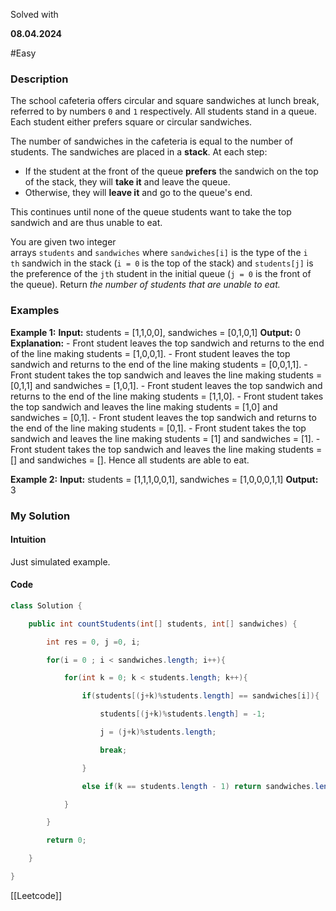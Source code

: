 Solved with 

**08.04.2024**

#Easy  

### Description

The school cafeteria offers circular and square sandwiches at lunch break, referred to by numbers `0` and `1` respectively. All students stand in a queue. Each student either prefers square or circular sandwiches.

The number of sandwiches in the cafeteria is equal to the number of students. The sandwiches are placed in a **stack**. At each step:

- If the student at the front of the queue **prefers** the sandwich on the top of the stack, they will **take it** and leave the queue.
- Otherwise, they will **leave it** and go to the queue's end.

This continues until none of the queue students want to take the top sandwich and are thus unable to eat.

You are given two integer arrays `students` and `sandwiches` where `sandwiches[i]` is the type of the `i​​​​​​th` sandwich in the stack (`i = 0` is the top of the stack) and `students[j]` is the preference of the `j​​​​​​th` student in the initial queue (`j = 0` is the front of the queue). Return _the number of students that are unable to eat._

### Examples

**Example 1:**
	**Input:** students = [1,1,0,0], sandwiches = [0,1,0,1]
	**Output:** 0 
	**Explanation:**
	- Front student leaves the top sandwich and returns to the end of the line making students = [1,0,0,1].
	- Front student leaves the top sandwich and returns to the end of the line making students = [0,0,1,1].
	- Front student takes the top sandwich and leaves the line making students = [0,1,1] and sandwiches = [1,0,1].
	- Front student leaves the top sandwich and returns to the end of the line making students = [1,1,0].
	- Front student takes the top sandwich and leaves the line making students = [1,0] and sandwiches = [0,1].
	- Front student leaves the top sandwich and returns to the end of the line making students = [0,1].
	- Front student takes the top sandwich and leaves the line making students = [1] and sandwiches = [1].
	- Front student takes the top sandwich and leaves the line making students = [] and sandwiches = [].
	Hence all students are able to eat.

**Example 2:**
	**Input:** students = [1,1,1,0,0,1], sandwiches = [1,0,0,0,1,1]
	**Output:** 3

### My Solution
#### Intuition
Just simulated example.

#### Code

```Java
class Solution {

    public int countStudents(int[] students, int[] sandwiches) {

        int res = 0, j =0, i;

        for(i = 0 ; i < sandwiches.length; i++){

            for(int k = 0; k < students.length; k++){

                if(students[(j+k)%students.length] == sandwiches[i]){

                    students[(j+k)%students.length] = -1;

                    j = (j+k)%students.length;

                    break;

                }

                else if(k == students.length - 1) return sandwiches.length - i;

            }

        }

        return 0;

    }

}
```


[[Leetcode]]